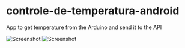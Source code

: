 # controle-de-temperatura-android
App to get temperature from the Arduino and send it to the API

![Screenshot](https://i.imgur.com/RrsKK5b.png)
![Screenshot](https://i.imgur.com/g4RSoGx.png)